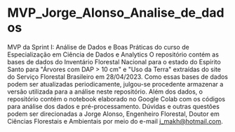 # MVP_Jorge_Alonso_Analise_de_dados
MVP da Sprint I: Análise de Dados e Boas Práticas do curso de Especialização em Ciência de Dados e Analytics
O repositório contém as bases de dados do Inventário Florestal Nacional para o estado do Espírito Santo para "Árvores com DAP > 10 cm" e "Uso da Terra" extraídas do site do Serviço Florestal Brasileiro em 28/04/2023. Como essas bases de dados podem ser atualizadas periodicamente, julgou-se procedente armazenar a versão utilizada para a análise neste repositório.
Além dos dados, o repositório contém o notebook elaborado no Google Colab com os códigos para análise dos dados e pré-processamento.
Dúvidas e outras questões podem ser direcionadas a Jorge Alonso, Engenheiro Florestal, Doutor em Ciências Florestais e Ambientais por meio do e-mail j_makh@hotmail.com.
